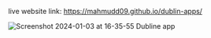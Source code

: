 live website link: https://mahmudd09.github.io/dublin-apps/

![Screenshot 2024-01-03 at 16-35-55 Dubline app](https://github.com/Mahmudd09/dublin-apps/assets/74853122/4c783898-bfb3-45ff-b640-c74388bca536)
